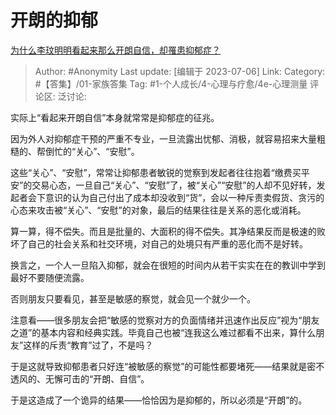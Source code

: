 # 开朗的抑郁
[为什么李玟明明看起来那么开朗自信，却罹患抑郁症？](https://www.zhihu.com/question/610557808/answer/3106293668)

> Author: #Anonymity
> Last update: [编辑于 2023-07-06]
> Link:
> Category: #【答集】/01-家族答集
> Tag: #1-个人成长/4-心理与疗愈/4e-心理测量
> 评论区:
> 泛讨论:

实际上“看起来开朗自信”本身就常常是抑郁症的征兆。

因为外人对抑郁症干预的严重不专业，一旦流露出忧郁、消极，就容易招来大量粗糙的、帮倒忙的“关心”、“安慰”。

这些“关心”、“安慰”，常常让抑郁患者敏锐的觉察到发起者往往抱着“缴费买平安”的交易心态，一旦自己“关心”、“安慰”了，被“关心”“安慰”的人却不见好转，发起者会下意识的认为自己付出了成本却没收到“货”，会以一种斥责卖假货、贪污的心态来攻击被“关心”、“安慰”的对象，最后的结果往往是关系的恶化或消耗。

算一算，得不偿失。而且是批量的、大面积的得不偿失。其净结果反而是极速的败坏了自己的社会关系和社交环境，对自己的处境只有严重的恶化而不是好转。

换言之，一个人一旦陷入抑郁，就会在很短的时间内从若干实实在在的教训中学到最好不要随便流露。

否则朋友只要看见，甚至是敏感的察觉，就会见一个就少一个。

注意看——很多朋友会把“敏感的觉察对方的负面情绪并迅速作出反应”视为“朋友之道”的基本内容和经典实践。毕竟自己也被“连我这么难过都看不出来，算什么朋友”这样的斥责“教育”过了，不是吗？

于是这就导致抑郁患者只好连“被敏感的察觉”的可能性都要堵死——结果就是密不透风的、无懈可击的“开朗、自信”。

于是这造成了一个诡异的结果——恰恰因为是抑郁的，所以必须是“开朗”的。
